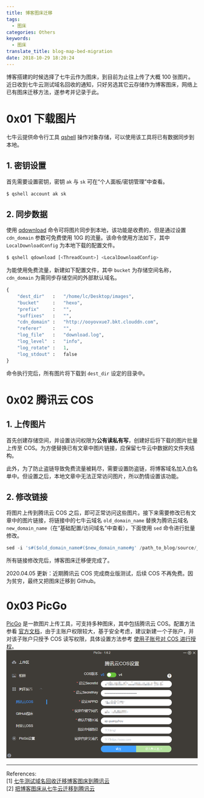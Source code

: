 ```yaml
---
title: 博客图床迁移
tags:
  - 图床
categories: Others
keywords:
  - 图床
translate_title: blog-map-bed-migration
date: 2018-10-29 18:20:24
---
```


博客搭建的时候选择了七牛云作为图床，到目前为止往上传了大概 100 张图片。近日收到七牛云测试域名回收的通知，只好另选其它云存储作为博客图床，网络上已有图床迁移方法，遂参考并记录于此。

# 0x01 下载图片
七牛云提供命令行工具 [qshell](https://developer.qiniu.com/kodo/tools/1302/qshell#2) 操作对象存储，可以使用该工具将已有数据同步到本地。

## 1. 密钥设置
首先需要设置密钥，密钥 `ak` 与 `sk` 可在“个人面板/密钥管理”中查看。
```python
$ qshell account ak sk
```
## 2. 同步数据
使用 [qdownload](https://github.com/qiniu/qshell/blob/master/docs/qdownload.md) 命令可将图片同步到本地，该功能是收费的，但是通过设置 `cdn_domain` 参数可免费使用 10G 的流量。该命令使用方法如下，其中 `LocalDownloadConfig` 为本地下载的配置文件。
```python
$ qshell qdownload [<ThreadCount>] <LocalDownloadConfig>
```
为能使用免费流量，新建如下配置文件，其中 `bucket` 为存储空间名称，`cdn_domain` 为需同步存储空间的外部默认域名。
```python
{
    "dest_dir"   :   "/home/lc/Desktop/images",
    "bucket"     :   "hexo",
    "prefix"     :   "",
    "suffixes"   :   "",
    "cdn_domain" :   "http://ooyovxue7.bkt.clouddn.com",
    "referer"    :   "",
    "log_file"   :   "download.log",
    "log_level"  :   "info",
    "log_rotate" :   1,
    "log_stdout" :   false
}
```
命令执行完后，所有图片将下载到 `dest_dir` 设定的目录中。

# 0x02 腾讯云 COS
## 1. 上传图片
首先创建存储空间，并设置访问权限为**公有读私有写**，创建好后将下载的图片批量上传至 COS。为方便替换已有文章中图片链接，应保留七牛云中数据的文件夹结构。

此外，为了防止盗链导致免费流量被耗尽，需要设置防盗链，将博客域名加入白名单中。但设置之后，本地文章中无法正常访问图片，所以酌情设置该功能。

## 2. 修改链接
将图片上传到腾讯云 COS 之后，即可正常访问这些图片。接下来需要修改已有文章中的图片链接，将链接中的七牛云域名 `old_domain_name` 替换为腾讯云域名 `new_domain_name`（在“基础配置/访问域名”中查看），下面使用 `sed` 命令进行批量修改。
```python
sed -i 's#($old_domain_name#($new_domain_name#g' /path_to_blog/source/_posts/*.md
```
所有链接修改完后，博客图床迁移便完成了。

2020.04.05 更新：近期腾讯云 COS 完成商业版测试，后续 COS 不再免费。因为贫穷，最终又把图床迁移到 Github。

# 0x03 PicGo
[PicGo](https://molunerfinn.com/PicGo/) 是一款图片上传工具，可支持多种图床，其中包括腾讯云 COS。配置方法参看 [官方文档](https://github.com/Molunerfinn/PicGo/wiki/%E8%AF%A6%E7%BB%86%E7%AA%97%E5%8F%A3%E7%9A%84%E4%BD%BF%E7%94%A8#%E8%85%BE%E8%AE%AF%E4%BA%91cos)，由于主账户权限较大，基于安全考虑，建议新建一个子账户，并对该子账户只授予 COS 读写权限，具体设置方法参考 [使用子账号对 COS 进行授权](https://cloud.tencent.com/document/product/436/11714)。  
![](https://raw.githubusercontent.com/0x4C43/BlogImages/master/1586020649_20181029174328.png)


____
References:   
[1] [七牛测试域名回收迁移博客图床到腾讯云](https://sjq597.github.io/2018/10/13/%E4%B8%83%E7%89%9B%E6%B5%8B%E8%AF%95%E5%9F%9F%E5%90%8D%E5%9B%9E%E6%94%B6%E8%BF%81%E7%A7%BB%E5%8D%9A%E5%AE%A2%E5%9B%BE%E5%BA%8A%E5%88%B0%E8%85%BE%E8%AE%AF%E4%BA%91/)   
[2] [把博客图床从七牛云迁移到腾讯云](https://jdhao.github.io/2018/10/20/qiuniu_migrate_to_tencent_cos/)  
